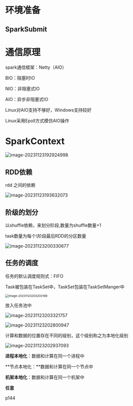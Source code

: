 # 环境准备



## SparkSubmit



# 通信原理

spark通信框架：Netty（AIO）

BIO：阻塞时IO

NIO：非阻塞式IO

AIO：异步非阻塞式IO

Linux对AIO支持不够好，Windows支持较好

Linux采用Epoll方式模仿AIO操作



# SparkContext

![image-20231123192924998](F:\markdownImg\image-20231123192924998.png)



## RDD依赖

rdd 之间的依赖

![image-20231123193632073](F:\markdownImg\image-20231123193632073.png)



## 阶级的划分

以shuffle依赖，来划分阶段,数量为shuffle数量+1

task数量为每个\阶段最后RDD的分区数量

![image-20231123200330677](F:\markdownImg\image-20231123200330677.png)



## 任务的调度

任务的默认调度规则式：FIFO

Task被包装在TaskSet中，TaskSet包装在TaskSetManger中

<img src="F:\markdownImg\image-20231123203200198.png" alt="image-20231123203200198" style="zoom: 67%;" />

放入任务池中

![image-20231123203321757](F:\markdownImg\image-20231123203321757.png)



![image-20231123202800947](F:\markdownImg\image-20231123202800947.png)

计算和数据的位置存在不同的级别，这个级别称之为本地化级别

![image-20231123202937093](F:\markdownImg\image-20231123202937093.png)

**进程本地化**：数据和计算在同一个进程中

**节点本地化：**数据和计算在同一个节点中

**机架本地化**：数据和计算在同一个机架中

**任意**



p144
